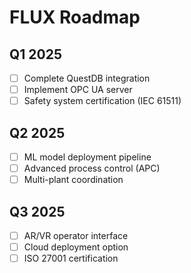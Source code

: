 # FLUX Roadmap

## Q1 2025
- [ ] Complete QuestDB integration
- [ ] Implement OPC UA server
- [ ] Safety system certification (IEC 61511)

## Q2 2025  
- [ ] ML model deployment pipeline
- [ ] Advanced process control (APC)
- [ ] Multi-plant coordination

## Q3 2025
- [ ] AR/VR operator interface
- [ ] Cloud deployment option
- [ ] ISO 27001 certification
